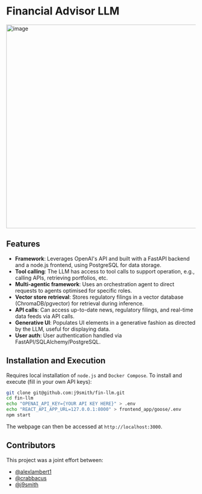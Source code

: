 # Financial Advisor LLM
<img width="873" height="541" alt="image" src="https://github.com/user-attachments/assets/b0675c88-7171-4c45-afcf-407b2550bac5" />

## Features
- **Framework**: Leverages OpenAI's API and built with a FastAPI backend and a node.js frontend, using PostgreSQL for data storage.
- **Tool calling**: The LLM has access to tool calls to support operation, e.g., calling APIs, retrieving portfolios, etc.
- **Multi-agentic framework**: Uses an orchestration agent to direct requests to agents optimised for specific roles.
- **Vector store retrieval**: Stores regulatory filings in a vector database (ChromaDB/pgvector) for retrieval during inference.
- **API calls**: Can access up-to-date news, regulatory filings, and real-time data feeds via API calls.
- **Generative UI**: Populates UI elements in a generative fashion as directed by the LLM, useful for displaying data.
- **User auth**: User authentication handled via FastAPI/SQLAlchemy/PostgreSQL.

## Installation and Execution
Requires local installation of `node.js` and `Docker Compose`. 
To install and execute (fill in your own API keys):
```bash
git clone git@github.com:j9smith/fin-llm.git
cd fin-llm
echo "OPENAI_API_KEY={YOUR API KEY HERE}" > .env
echo "REACT_API_APP_URL=127.0.0.1:8000" > frontend_app/goose/.env
npm start
```
The webpage can then be accessed at `http://localhost:3000`.

## Contributors
This project was a joint effort between: 
- [@alexlambert1](https://github.com/alexlambert1)
- [@crabbacus](https://github.com/crabbacus)
- [@j9smith](https://github.com/j9smith)
